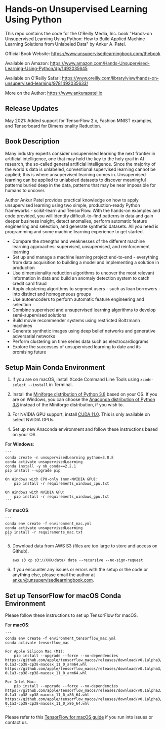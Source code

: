 # Hands-on Unsupervised Learning Using Python

This repo contains the code for the O'Reilly Media, Inc. book "Hands-on Unsupervised Learning Using Python: How to Build Applied Machine Learning Solutions from Unlabeled Data" by Ankur A. Patel.

Official Book Website: https://www.unsupervisedlearningbook.com/thebook

Available on Amazon: https://www.amazon.com/Hands-Unsupervised-Learning-Using-Python/dp/1492035645

Available on O'Reilly Safari: https://www.oreilly.com/library/view/hands-on-unsupervised-learning/9781492035633/

More on the Author: https://www.ankurapatel.io

## Release Updates
May 2021: <MAJOR UPDATE> Added support for TensorFlow 2.x, Fashion MNIST examples, and Tensorboard for Dimensionality Reduction.

## Book Description

Many industry experts consider unsupervised learning the next frontier in artificial intelligence, one that may hold the key to the holy grail in AI research, the so-called general artificial intelligence. Since the majority of the world's data is unlabeled, conventional supervised learning cannot be applied; this is where unsupervised learning comes in. Unsupervised learning can be applied to unlabeled datasets to discover meaningful patterns buried deep in the data, patterns that may be near impossible for humans to uncover.

Author Ankur Patel provides practical knowledge on how to apply unsupervised learning using two simple, production-ready Python frameworks - scikit-learn and TensorFlow. With the hands-on examples and code provided, you will identify difficult-to-find patterns in data and gain deeper business insight, detect anomalies, perform automatic feature engineering and selection, and generate synthetic datasets. All you need is programming and some machine learning experience to get started.

* Compare the strengths and weaknesses of the different machine learning approaches: supervised, unsupervised, and reinforcement learning
* Set up and manage a machine learning project end-to-end - everything from data acquisition to building a model and implementing a solution in production
* Use dimensionality reduction algorithms to uncover the most relevant information in data and build an anomaly detection system to catch credit card fraud
* Apply clustering algorithms to segment users - such as loan borrowers - into distinct and homogeneous groups
* Use autoencoders to perform automatic feature engineering and selection
* Combine supervised and unsupervised learning algorithms to develop semi-supervised solutions
* Build movie recommender systems using restricted Boltzmann machines
* Generate synthetic images using deep belief networks and generative adversarial networks
* Perform clustering on time series data such as electrocardiograms
* Explore the successes of unsupervised learning to date and its promising future

## Setup Main Conda Environment

1) If you are on macOS, install Xcode Command Line Tools using ```xcode-select --install``` in Terminal.

2) Install the [Miniforge distribution of Python 3.8](https://github.com/conda-forge/miniforge#download) based on your OS. If you are on Windows, you can choose the [Anaconda distribution of Python 3.8](https://www.anaconda.com/products/individual) instead of the Miniforge distribution, if you wish to.

3) For NVIDIA GPU support, install [CUDA 11.0](https://developer.nvidia.com/cuda-11.0-download-archive). This is only available on select NVIDIA GPUs.

4) Set up new Anaconda environment and follow these instructions based on your OS.

For **Windows**:

    ```
	conda create -n unsupervisedLearning python=3.8.8
	conda activate unsupervisedLearning
	conda install -y nb_conda==2.2.1
	pip install --upgrade pip

	On Windows with CPU-only (non-NVIDIA GPU):
		pip install -r requirements_windows_cpu.txt

	On Windows with NVIDIA GPU:
		pip install -r requirements_windows_gpu.txt
    ```

For **macOS**:

    ```
    conda env create -f environment_mac.yml
	conda activate unsupervisedLearning
	pip install -r requirements_mac.txt
    ```

5) Download data from AWS S3 (files are too large to store and access on Github).

    ```
	aws s3 cp s3://XXX/data/ data --recursive --no-sign-request
    ```

6) If you encounter any issues or errors with the setup or the code or anything else, please email the author at ankur@unsupervisedlearningbook.com.

## Set up TensorFlow for macOS Conda Environment

Please follow these instructions to set up TensorFlow for macOS.

For **macOS**:

    ```
    conda env create -f environment_tensorflow_mac.yml
	conda activate tensorflow_mac

	For Apple Silicon Mac (M1):
		pip install --upgrade --force --no-dependencies https://github.com/apple/tensorflow_macos/releases/download/v0.1alpha3/tensorflow_macos-0.1a3-cp38-cp38-macosx_11_0_arm64.whl https://github.com/apple/tensorflow_macos/releases/download/v0.1alpha3/tensorflow_addons_macos-0.1a3-cp38-cp38-macosx_11_0_arm64.whl

	For Intel Mac:
		pip install --upgrade --force --no-dependencies https://github.com/apple/tensorflow_macos/releases/download/v0.1alpha3/tensorflow_macos-0.1a3-cp38-cp38-macosx_11_0_x86_64.whl https://github.com/apple/tensorflow_macos/releases/download/v0.1alpha3/tensorflow_addons_macos-0.1a3-cp38-cp38-macosx_11_0_x86_64.whl 
    ```

Please refer to this [TensorFlow for macOS guide](https://github.com/apple/tensorflow_macos/issues/153) if you run into issues or contact us.
